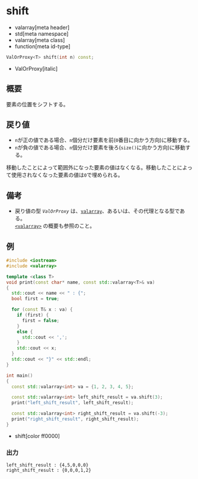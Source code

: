 # shift
* valarray[meta header]
* std[meta namespace]
* valarray[meta class]
* function[meta id-type]

```cpp
ValOrProxy<T> shift(int n) const;
```
* ValOrProxy[italic]

## 概要
要素の位置をシフトする。


## 戻り値
- `n`が正の値である場合、`n`個分だけ要素を前(`0`番目に向かう方向)に移動する。
- `n`が負の値である場合、`n`個分だけ要素を後ろ(`size()`に向かう方向)に移動する。

移動したことによって範囲外になった要素の値はなくなる。移動したことによって使用されなくなった要素の値は`0`で埋められる。


## 備考
- 戻り値の型 *`ValOrProxy`* は、[`valarray`](../valarray.md)、あるいは、その代理となる型である。  
	[`<valarray>`](../../valarray.md) の概要も参照のこと。


## 例
```cpp example
#include <iostream>
#include <valarray>

template <class T>
void print(const char* name, const std::valarray<T>& va)
{
  std::cout << name << " : {";
  bool first = true;

  for (const T& x : va) {
    if (first) {
      first = false;
    }
    else {
      std::cout << ',';
    }
    std::cout << x;
  }
  std::cout << "}" << std::endl;
}

int main()
{
  const std::valarray<int> va = {1, 2, 3, 4, 5};

  const std::valarray<int> left_shift_result = va.shift(3);
  print("left_shift_result", left_shift_result);

  const std::valarray<int> right_shift_result = va.shift(-3);
  print("right_shift_result", right_shift_result);
}
```
* shift[color ff0000]

### 出力
```
left_shift_result : {4,5,0,0,0}
right_shift_result : {0,0,0,1,2}
```


